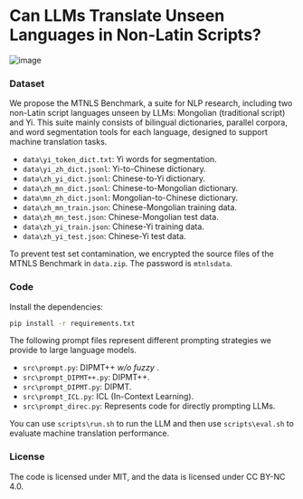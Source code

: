 #  Can LLMs Translate Unseen Languages in Non-Latin Scripts?

![image](https://github.com/user-attachments/assets/50a5ae28-f57b-470c-97f1-14e23d264f86)


### Dataset

We propose the MTNLS Benchmark, a suite for NLP research, including two non-Latin script languages unseen by LLMs: Mongolian (traditional script) and Yi. This suite mainly consists of bilingual dictionaries, parallel corpora, and word segmentation tools for each language, designed to support machine translation tasks.

- `data\yi_token_dict.txt`: Yi words for segmentation.  
- `data\yi_zh_dict.jsonl`: Yi-to-Chinese dictionary.  
- `data\zh_yi_dict.jsonl`: Chinese-to-Yi dictionary.  
- `data\zh_mn_dict.jsonl`: Chinese-to-Mongolian dictionary.  
- `data\mn_zh_dict.jsonl`: Mongolian-to-Chinese dictionary.  
- `data\zh_mn_train.json`: Chinese-Mongolian training data.  
- `data\zh_mn_test.json`: Chinese-Mongolian test data.  
- `data\zh_yi_train.json`: Chinese-Yi training data.  
- `data\zh_yi_test.json`: Chinese-Yi test data.

To prevent test set contamination, we encrypted the source files of the MTNLS Benchmark in `data.zip`. The password is `mtnlsdata`.

### Code

Install the dependencies:

```bash
pip install -r requirements.txt
```

The following prompt files represent different prompting strategies we provide to large language models.

- `src\prompt.py`: DIPMT++ _w/o fuzzy_ .  
- `src\prompt_DIPMT++.py`: DIPMT++.  
- `src\prompt_DIPMT.py`: DIPMT.  
- `src\prompt_ICL.py`: ICL (In-Context Learning).  
- `src\prompt_direc.py`: Represents code for directly prompting LLMs.

You can use `scripts\run.sh` to run the LLM and then use `scripts\eval.sh` to evaluate machine translation  performance.

### License

The code is licensed under MIT, and the data is licensed under CC BY-NC 4.0.



